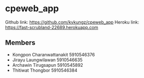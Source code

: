 # cpeweb_app
Github link: https://github.com/kykungz/cpeweb_app
Heroku link: https://fast-scrubland-22689.herokuapp.com
## Members
- Kongpon Charanwattanakit 5910546376
- Jirayu Laungwilawan 5910546635
- Archawin Tirugsapun 5910545892
- Thitiwat Thongbor 5910546384
